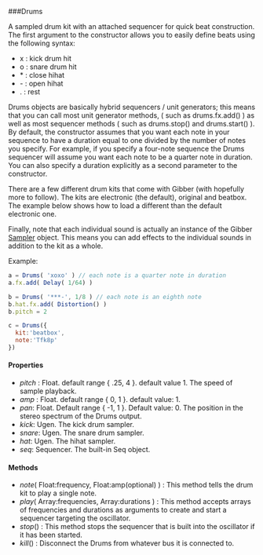 ###Drums

A sampled drum kit with an attached sequencer for quick beat construction. The first argument to the constructor allows you to easily define beats using the following syntax:

* x : kick drum hit
* o : snare drum hit
* \* : close hihat
* \- : open hihat
* . : rest

Drums objects are basically hybrid sequencers / unit generators; this means that you can call most unit generator methods, ( such as drums.fx.add() ) as well as most sequencer methods ( such as drums.stop() and drums.start() ). By default, the constructor assumes that you want each note in your sequence to have a duration equal to one divided by the number of notes you specify. For example, if you specify a four-note sequence the Drums sequencer will assume you want each note to be a quarter note in duration. You can also specify a duration explicitly as a second parameter to the constructor.

There are a few different drum kits that come with Gibber (with hopefully more to follow). The kits are electronic (the default), original and beatbox. The example below shows how to load a different than the default electronic one.

Finally, note that each individual sound is actually an instance of the Gibber [Sampler][sampler] object. This means you can add effects to the individual sounds in addition to the kit as a whole.

Example:
```javascript
a = Drums( 'xoxo' ) // each note is a quarter note in duration  
a.fx.add( Delay( 1/64) )  

b = Drums( '***-', 1/8 ) // each note is an eighth note  
b.hat.fx.add( Distortion() )  
b.pitch = 2  

c = Drums({  
  kit:'beatbox',  
  note:'Tfk8p'  
})  
```

#### Properties

* _pitch_ : Float. default range { .25, 4 }. default value 1. The speed of sample playback.
* _amp_ : Float. default range { 0, 1 }. default value: 1.
* _pan_: Float. Default range { -1, 1 }. Default value: 0. The position in the stereo spectrum of the Drums output.
* _kick_: Ugen. The kick drum sampler.
* _snare_: Ugen. The snare drum sampler.
* _hat_: Ugen. The hihat sampler.
* _seq_: Sequencer. The built-in Seq object.

#### Methods

* _note_( Float:frequency, Float:amp(optional) ) : This method tells the drum kit to play a single note.
* _play_( Array:frequencies, Array:durations ) : This method accepts arrays of frequencies and durations as arguments to create and start a sequencer targeting the oscillator.
* _stop_() : This method stops the sequencer that is built into the oscillator if it has been started.
* _kill_() : Disconnect the Drums from whatever bus it is connected to. 

[sampler]: javascript:Gibber.Environment.Docs.openFile('audio','sampler')